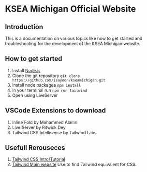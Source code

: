 # KSEA Michigan Official Website

## Introduction
This is a documentation on various topics like how to get started and troubleshooting for the development of the KSEA Michigan website.

## How to get started
1. Install [Node.js](https://nodejs.org/en)
2. Clone the git repository `git clone https://github.com/isayoon/kseamichigan.git`
3. Install node packages `npm install`
4. In your terminal run `npm run tailwind`
5. Open using LiveServer

## VSCode Extensions to download
1. Inline Fold by Mohammed Alamri
2. Live Server by Ritwick Dey
3. Tailwind CSS Intellisense by Tailwind Labs

## Usefull Rerouseces
1. [Tailwind CSS Intro/Tutorial](https://www.youtube.com/watch?v=pYaamz6AyvU&list=PL0Zuz27SZ-6M8znNpim8dRiICRrP5HPft&ab_channel=DaveGray)
2. [Tailwind Main website](https://tailwindcss.com/) Use to find Tailwind equivalent for CSS.
